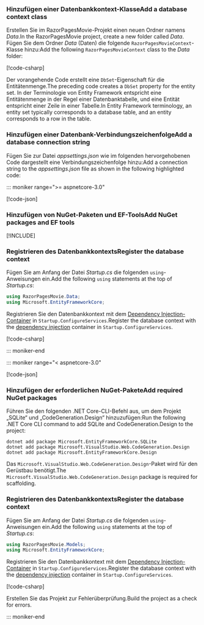 <a name="dc"></a>

### <a name="add-a-database-context-class"></a><span data-ttu-id="44e3c-101">Hinzufügen einer Datenbankkontext-Klasse</span><span class="sxs-lookup"><span data-stu-id="44e3c-101">Add a database context class</span></span>

<span data-ttu-id="44e3c-102">Erstellen Sie im RazorPagesMovie-Projekt einen neuen Ordner namens *Data*.</span><span class="sxs-lookup"><span data-stu-id="44e3c-102">In the RazorPagesMovie project, create a new folder called *Data*.</span></span> <span data-ttu-id="44e3c-103">Fügen Sie dem Ordner *Data* (Daten) die folgende `RazorPagesMovieContext`-Klasse hinzu:</span><span class="sxs-lookup"><span data-stu-id="44e3c-103">Add the following `RazorPagesMovieContext` class to the *Data* folder:</span></span>

[!code-csharp[](~/tutorials/razor-pages/razor-pages-start/sample/RazorPagesMovie30/Data/RazorPagesMovieContext.cs)]

<span data-ttu-id="44e3c-104">Der vorangehende Code erstellt eine `DbSet`-Eigenschaft für die Entitätenmenge.</span><span class="sxs-lookup"><span data-stu-id="44e3c-104">The preceding code creates a `DbSet` property for the entity set.</span></span> <span data-ttu-id="44e3c-105">In der Terminologie von Entity Framework entspricht eine Entitätenmenge in der Regel einer Datenbanktabelle, und eine Entität entspricht einer Zeile in einer Tabelle.</span><span class="sxs-lookup"><span data-stu-id="44e3c-105">In Entity Framework terminology, an entity set typically corresponds to a database table, and an entity corresponds to a row in the table.</span></span>

<a name="cs"></a>

### <a name="add-a-database-connection-string"></a><span data-ttu-id="44e3c-106">Hinzufügen einer Datenbank-Verbindungszeichenfolge</span><span class="sxs-lookup"><span data-stu-id="44e3c-106">Add a database connection string</span></span>

<span data-ttu-id="44e3c-107">Fügen Sie zur Datei *appsettings.json* wie im folgenden hervorgehobenen Code dargestellt eine Verbindungszeichenfolge hinzu:</span><span class="sxs-lookup"><span data-stu-id="44e3c-107">Add a connection string to the *appsettings.json* file as shown in the following highlighted code:</span></span>

::: moniker range=">= aspnetcore-3.0"

[!code-json[](~/tutorials/razor-pages/razor-pages-start/sample/RazorPagesMovie30/appsettings_SQLite.json?highlight=10-12)]

### <a name="add-nuget-packages-and-ef-tools"></a><span data-ttu-id="44e3c-108">Hinzufügen von NuGet-Paketen und EF-Tools</span><span class="sxs-lookup"><span data-stu-id="44e3c-108">Add NuGet packages and EF tools</span></span>

[!INCLUDE[](~/includes/add-EF-NuGet-SQLite-CLI.md)]

<a name="reg"></a>

### <a name="register-the-database-context"></a><span data-ttu-id="44e3c-109">Registrieren des Datenbankkontexts</span><span class="sxs-lookup"><span data-stu-id="44e3c-109">Register the database context</span></span>

<span data-ttu-id="44e3c-110">Fügen Sie am Anfang der Datei *Startup.cs* die folgenden `using`-Anweisungen ein.</span><span class="sxs-lookup"><span data-stu-id="44e3c-110">Add the following `using` statements at the top of *Startup.cs*:</span></span>

```csharp
using RazorPagesMovie.Data;
using Microsoft.EntityFrameworkCore;
```

<span data-ttu-id="44e3c-111">Registrieren Sie den Datenbankkontext mit dem [Dependency Injection-Container](xref:fundamentals/dependency-injection) in `Startup.ConfigureServices`.</span><span class="sxs-lookup"><span data-stu-id="44e3c-111">Register the database context with the [dependency injection](xref:fundamentals/dependency-injection) container in `Startup.ConfigureServices`.</span></span>

[!code-csharp[](~/tutorials/razor-pages/razor-pages-start/sample/RazorPagesMovie30/Startup.cs?name=snippet_UseSqlite&highlight=11-12)]

::: moniker-end

::: moniker range="< aspnetcore-3.0"

[!code-json[](~/tutorials/razor-pages/razor-pages-start/sample/RazorPagesMovie/appsettings_SQLite.json?highlight=8-9)]

### <a name="add-required-nuget-packages"></a><span data-ttu-id="44e3c-112">Hinzufügen der erforderlichen NuGet-Pakete</span><span class="sxs-lookup"><span data-stu-id="44e3c-112">Add required NuGet packages</span></span>

<span data-ttu-id="44e3c-113">Führen Sie den folgenden .NET Core-CLI-Befehl aus, um dem Projekt „SQLite“ und „CodeGeneration.Design“ hinzuzufügen:</span><span class="sxs-lookup"><span data-stu-id="44e3c-113">Run the following .NET Core CLI command to add SQLite and CodeGeneration.Design to the project:</span></span>

```dotnetcli
dotnet add package Microsoft.EntityFrameworkCore.SQLite
dotnet add package Microsoft.VisualStudio.Web.CodeGeneration.Design
dotnet add package Microsoft.EntityFrameworkCore.Design
```

<span data-ttu-id="44e3c-114">Das `Microsoft.VisualStudio.Web.CodeGeneration.Design`-Paket wird für den Gerüstbau benötigt.</span><span class="sxs-lookup"><span data-stu-id="44e3c-114">The `Microsoft.VisualStudio.Web.CodeGeneration.Design` package is required for scaffolding.</span></span>

<a name="reg"></a>

### <a name="register-the-database-context"></a><span data-ttu-id="44e3c-115">Registrieren des Datenbankkontexts</span><span class="sxs-lookup"><span data-stu-id="44e3c-115">Register the database context</span></span>

<span data-ttu-id="44e3c-116">Fügen Sie am Anfang der Datei *Startup.cs* die folgenden `using`-Anweisungen ein.</span><span class="sxs-lookup"><span data-stu-id="44e3c-116">Add the following `using` statements at the top of *Startup.cs*:</span></span>

```csharp
using RazorPagesMovie.Models;
using Microsoft.EntityFrameworkCore;
```

<span data-ttu-id="44e3c-117">Registrieren Sie den Datenbankkontext mit dem [Dependency Injection-Container](xref:fundamentals/dependency-injection) in `Startup.ConfigureServices`.</span><span class="sxs-lookup"><span data-stu-id="44e3c-117">Register the database context with the [dependency injection](xref:fundamentals/dependency-injection) container in `Startup.ConfigureServices`.</span></span>

[!code-csharp[](~/tutorials/razor-pages/razor-pages-start/sample/RazorPagesMovie22/Startup.cs?name=snippet_UseSqlite&highlight=11-12)]

<span data-ttu-id="44e3c-118">Erstellen Sie das Projekt zur Fehlerüberprüfung.</span><span class="sxs-lookup"><span data-stu-id="44e3c-118">Build the project as a check for errors.</span></span>

::: moniker-end
